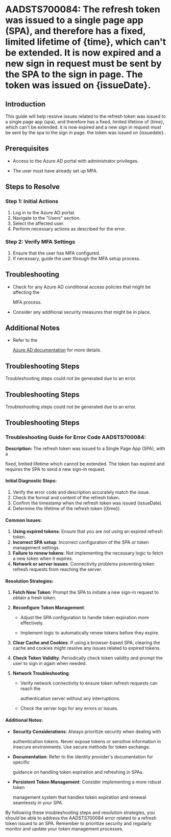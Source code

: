 
# AADSTS700084: The refresh token was issued to a single page app (SPA), and therefore has a fixed, limited lifetime of {time}, which can't be extended. It is now expired and a new sign in request must be sent by the SPA to the sign in page. The token was issued on {issueDate}.


## Introduction

This guide will help resolve issues related to the refresh token was issued to a
single page app (spa), and therefore has a fixed, limited lifetime of {time},
which can't be extended. it is now expired and a new sign in request must be
sent by the spa to the sign in page. the token was issued on {issuedate}..


## Prerequisites


* Access to the Azure AD portal with administrator privileges.

* The user must have already set up MFA.


## Steps to Resolve


### Step 1: Initial Actions

1. Log in to the Azure AD portal.
2. Navigate to the "Users" section.
3. Select the affected user.
4. Perform necessary actions as described for the error.


### Step 2: Verify MFA Settings

1. Ensure that the user has MFA configured.
2. If necessary, guide the user through the MFA setup process.


## Troubleshooting


* Check for any Azure AD conditional access policies that might be affecting the

  MFA process.

* Consider any additional security measures that might be in place.


## Additional Notes


* Refer to the

  [Azure AD 
documentation](https://learn.microsoft.com/en-us/azure/active-directory/)
  for more details.


## Troubleshooting Steps

Troubleshooting steps could not be generated due to an error.


## Troubleshooting Steps

Troubleshooting steps could not be generated due to an error.


## Troubleshooting Steps


### Troubleshooting Guide for Error Code AADSTS700084:

**Description:** The refresh token was issued to a Single Page App (SPA), with a

fixed, limited lifetime which cannot be extended. The token has expired and
requires the SPA to send a new sign-in request.


#### Initial Diagnostic Steps:

1. Verify the error code and description accurately match the issue.
2. Check the format and content of the refresh token.
3. Confirm the timestamp when the refresh token was issued (issueDate).
4. Determine the lifetime of the refresh token ({time}).


#### Common Issues:

1. **Using expired tokens**: Ensure that you are not using an expired refresh
   token.
2. **Incorrect SPA setup**: Incorrect configuration of the SPA or token
   management settings.
3. **Failure to renew tokens**: Not implementing the necessary logic to fetch a
   new token when it expires.
4. **Network or server issues**: Connectivity problems preventing token refresh
   requests from reaching the server.


#### Resolution Strategies:

1. **Fetch New Token**: Prompt the SPA to initiate a new sign-in request to
   obtain a fresh token.
2. **Reconfigure Token Management**:
   * Adjust the SPA configuration to handle token expiration more effectively.

   * Implement logic to automatically renew tokens before they expire.

3. **Clear Cache and Cookies**: If using a browser-based SPA, clearing the cache
   and cookies might resolve any issues related to expired tokens.
4. **Check Token Validity**: Periodically check token validity and prompt the
   user to sign in again when needed.
5. **Network Troubleshooting**:
   * Verify network connectivity to ensure token refresh requests can reach the

     authentication server without any interruptions.
   * Check the server logs for any errors or issues.


#### Additional Notes:


* **Security Considerations**: Always prioritize security when dealing with

  authentication tokens. Never expose tokens or sensitive information in
  insecure environments. Use secure methods for token exchange.

* **Documentation**: Refer to the identity provider's documentation for specific

  guidance on handling token expiration and refreshing in SPAs.

* **Persistent Token Management**: Consider implementing a more robust token

  management system that handles token expiration and renewal seamlessly in your
  SPA.

By following these troubleshooting steps and resolution strategies, you should
be able to address the AADSTS700084 error related to a refresh token issued to
an SPA. Remember to prioritize security and regularly monitor and update your
token management processes.